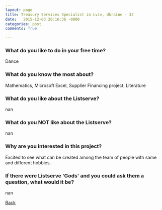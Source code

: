 ```yaml
---
layout: page
title: Treasury Services Specialist in Lviv, Ukraine - 32
date:   2015-12-03 20:16:36 -0800
categories: post
comments: True

---
```


### What do you like to do in your free time?
<p>Dance</p>

### What do you know the most about?
<p>Mathematics, Microsoft Excel, Supplier Financing project, Literature</p>

### What do you like about the Listserve?
<p>nan</p>

### What do you NOT like about the Listserve?
<p>nan</p>

### Why are you interested in this project?
<p>Excited to see what can be created among the team of people with same and different hobbies.</p>

### If there were Listserve 'Gods' and you could ask them a question, what would it be?
<p>nan</p>

[Back][1]

[1]: /home/responders/all